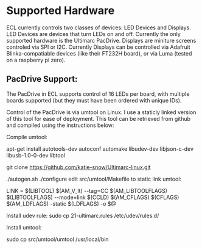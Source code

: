 
# Supported Hardware

ECL currently controls two classes of devices:  LED Devices and Displays.  LED Devices are devices that turn LEDs on and off.  Currently the only supported hardware is the Ultimarc PacDrive.  Displays are miniture screens controled via SPI or I2C.  Currently Displays can be controlled via Adafruit Blinka-compatiable devices (like their FT232H board), or via Luma (tested on a raspberry pi zero).  

## PacDrive Support:

The PacDrive in ECL supports control of 16 LEDs per board, with multiple boards supported (but they must have been ordered with unique IDs).  

Control of the PacDrive is via umtool on Linux.  I use a staticly linked version of this tool for ease of deployment.  This tool can be retrieved from github and compiled using the instructions below:

Compile umtool:

apt-get install autotools-dev autoconf automake libudev-dev libjson-c-dev libusb-1.0-0-dev libtool

git clone https://github.com/katie-snow/Ultimarc-linux.git

./autogen.sh
./configure
edit src/umtool/Makefile to static link umtool:

LINK = $(LIBTOOL) $(AM_V_lt) --tag=CC $(AM_LIBTOOLFLAGS) \
        $(LIBTOOLFLAGS) --mode=link $(CCLD) $(AM_CFLAGS) $(CFLAGS) \
        $(AM_LDFLAGS) -static $(LDFLAGS) -o $@

Install udev rule:
sudo cp 21-ultimarc.rules /etc/udev/rules.d/

Install umtool:

sudo cp src/umtool/umtool /usr/local/bin


